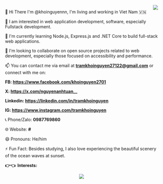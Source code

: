 <img align="right" src="https://visitor-badge.laobi.icu/badge?page_id=khoinguyennn.khoinguyennn" />

👋 Hi There I'm @khoinguyennn, I'm living and working in Viet Nam 🇻🇳
    
👀 I am interested in web application development, software, especially Fullstack development.

🌱 I'm currently learning Node.js, Express.js and .NET Core to build full-stack web applications.

💞️ I'm looking to collaborate on open source projects related to web development, especially those focused on accessibility and performance.

📫 You can contact me via email at **tramkhoinguyen27122@gmail.com** or connect with me on:

**FB: https://www.facebook.com/khoinguyen2701**

**X: https://x.com/nguyenanhtuan__**

**Linkedin: https://linkedin.com/in/tramkhoinguyen**

**IG: https://www.instagram.com/tramkhoinguyen**

📞 Phone/Zalo: **0987769860**

🌐 Website: **#**

😄 Pronouns: He/him

⚡ Fun Fact: Besides studying, I also love experiencing the beautiful scenery of the ocean waves at sunset.

**:point_right::point_left: &nbsp;Interests:**
<div align="center">
  <div>
    <img src="https://media.giphy.com/media/uxebmaHfjsuCA/giphy.gif">
  </div>
</div>
<br/>
